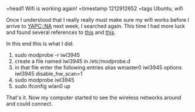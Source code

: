 =head1 Wifi is working again!
=timestamp 1212912652
=tags Ubuntu, wifi

Once I understood that I really really must make sure my wifi works before
I arrive to <a href="http://conferences.mongueurs.net/yn2008/">YAPC::NA</a>
next week, I searched again. This time I had more luck
and found several references to 
<a href="https://bugs.launchpad.net/ubuntu/+bug/178530">this</a> and 
<a href="https://bugs.launchpad.net/ubuntu/+source/linux-backports-modules-2.6.24/+bug/185470/comments/65">this</a>.

In this end this is what I did:

   1. sudo modprobe -r iwl3945
   2. create a file named iwl3945 in /etc/modprobe.d
   3. in that file enter the following entries
   alias wmaster0 iwl3945
   options iwl3945 disable_hw_scan=1
   4. sudo modprobe iwl3945
   5. sudo ifconfig wlan0 up

That's it. Now my computer started to see the wireless networks around
and could connect.

